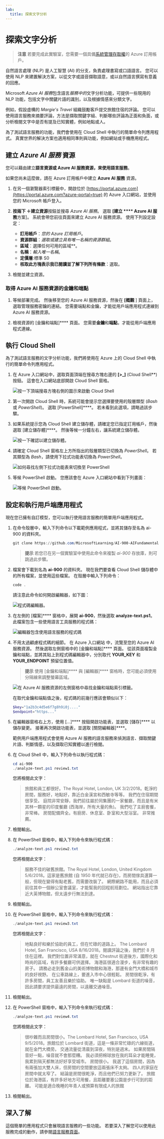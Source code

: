 ```yaml
---
lab:
  title: 探索文字分析
---
```


# 探索文字分析

> **注意** 若要完成此實驗室，您需要一個具備[系統管理存取權](https://azure.microsoft.com/free?azure-portal=true)的 Azure 訂用帳戶。

自然語言處理 (NLP) 是人工智慧 (AI) 的分支，負責處理書寫或口語語言。 您可以使用 NLP 來建置解決方案，以從文字或語音擷取語意，或以自然語言撰寫有意義的回應。

Microsoft *Azure AI 服務*包含語言*服務中的*文字分析功能，可提供一些現用的 NLP 功能，包括文字中關鍵片語的識別，以及根據情感來分類文字。

例如，假設虛構的 *Margie's Travel* 組織鼓勵客戶提交旅館住宿的評論。 您可以使用語言服務來摘要評論，方法是擷取關鍵字組、判斷哪些評論為正面和負面，或分析檢閱文字中是否有提及已知實體，例如地點或人。

為了測試語言服務的功能，我們會使用在 Cloud Shell 中執行的簡單命令列應用程式。 真實世界的解決方案也適用相同準則與功能，例如網站或手機應用程式。

## 建立 *Azure AI 服務* 資源

您可以藉由建立**語言資源或 **Azure AI 服務資源，來使用語言**服務**。

如果您尚未這麼做，請在 Azure 訂用帳戶中建立 **Azure AI 服務** 資源。

1. 在另一個瀏覽器索引標籤中，開啟位於 [https://portal.azure.com](https://portal.azure.com?azure-portal=true) 的 Azure 入口網站，並使用您的 Microsoft 帳戶登入。

1. **按兩下 &#65291;建立資源**按鈕並搜尋 *Azure AI 服務*。 選取 **[建立 **** Azure AI 服務**方案]。 系統會帶您前往頁面來建立 Azure AI 服務資源。 使用下列設定設定：
    - **訂用帳戶**：*您的 Azure 訂用帳戶*。
    - **資源群組**：*選取或建立具有唯一名稱的資源群組*。
    - **區域**：選擇任何可用的區域**。
    - **名稱**：*輸入唯一名稱*。
    - **定價層**:標準 S0
    - **核取此方塊表示我已閱讀並了解下列所有條款**：選取。

1. 檢閱並建立資源。

### 取得 Azure AI 服務資源的金鑰和端點

1. 等候部署完成。 然後移至您的 Azure AI 服務資源，然後在 **[概觀** ] 頁面上，選取管理服務密鑰的連結。 您需要端點和金鑰，才能從用戶端應用程式連線到 Azure AI 服務資源。

1. 檢視資源的 [金鑰和端點]**** 頁面。 您需要**金鑰**和**端點**，才能從用戶端應用程式連線。

## 執行 Cloud Shell

為了測試語言服務的文字分析功能，我們將使用在 Azure 上的 Cloud Shell 中執行的簡單命令列應用程式。

1. 在 Azure 入口網站中，選取頁面頂端在搜尋方塊右邊的 **[>_]** (Cloud Shell**) 按鈕。 這會在入口網站底部開啟 Cloud Shell 窗格。

    ![按一下頂端搜尋方塊右側的圖示來啟動 Cloud Shell](media/analyze-text-language-service/powershell-portal-guide-1.png)

1. 第一次開啟 Cloud Shell 時，系統可能會提示您選擇要使用的殼層類型 (*Bash* 或 *PowerShell*)。 選取 [PowerShell]****。 若未看到此選項，請略過該步驟。  

1. 如果系統提示您為 Cloud Shell 建立儲存體，請確定您已指定訂用帳戶，然後選取 [建立儲存體]****。 然後等候一分鐘左右，讓系統建立儲存體。

    ![按一下確認以建立儲存體。](media/analyze-text-language-service/powershell-portal-guide-2.png)

1. 請確定 Cloud Shell 窗格左上方所指出的殼層類型已切換為 *PowerShell*。 若其類型為 *Bash*，請使用下拉式功能表切換為 *PowerShell*。

    ![如何尋找左側下拉式功能表來切換至 PowerShell](media/analyze-text-language-service/powershell-portal-guide-3.png)

1. 等候 PowerShell 啟動。 您應該會在 Azure 入口網站中看到下列畫面：  

    ![等候 PowerShell 啟動。](media/analyze-text-language-service/powershell-prompt.png)

## 設定和執行用戶端應用程式

現在您已擁有自訂模型，您可以執行使用語言服務的簡單用戶端應用程式。

1. 在命令殼層中，輸入下列命令以下載範例應用程式，並將其儲存至名為 ai-900 的資料夾。

    ```PowerShell
    git clone https://github.com/MicrosoftLearning/AI-900-AIFundamentals ai-900
    ```

    >**提示** 若您已在另一個實驗室中使用此命令來複製 *ai-900* 存放庫，則可跳過此步驟。

1. 檔案會下載到名為 **ai-900** 的資料夾。 現在我們要查看 Cloud Shell 儲存體中的所有檔案，並使用這些檔案。 在殼層中輸入下列命令：

     ```PowerShell
    code .
    ```

    請注意此命令如何開啟編輯器，如下圖：

    ![程式碼編輯器。](media/analyze-text-language-service/powershell-portal-guide-4.png)

1. 在左側的 [檔案]**** 窗格中，展開 **ai-900**，然後選取 **analyze-text.ps1**。 此檔案包含一些使用語言工具服務的程式碼：

    ![編輯器包含使用語言服務的程式碼](media/analyze-text-language-service/analyze-text-code.png)

1. 不用太過顧慮程式碼的細節。 在 Azure 入口網站 中，流覽至您的 Azure AI 服務資源。 然後選取左側窗格中的 [金鑰和端點]**** 頁面。 從該頁面複製金鑰和端點，並將其貼上到程式碼編輯器中，分別取代 **YOUR_KEY** 和 **YOUR_ENDPOINT** 預留位置值。

    > **提示** 使用 [金鑰和端點]**** 與 [編輯器]**** 窗格時，您可能必須使用分隔線來調整螢幕區域。

    ![在 Azure AI 服務資源的左側窗格中尋找金鑰和端點索引標籤。](media/analyze-text-language-service/key-endpoint-support.png)

    在取代金鑰和端點值之後，程式碼的前幾行應該會類似以下：

    ```PowerShell
    $key="1a2b3c4d5e6f7g8h9i0j...."
    $endpoint="https..."
    ```

1. 在編輯器窗格右上方，使用 [...]**** 按鈕開啟功能表，並選取 [儲存]**** 以儲存變更。 接著再次開啟功能表，並選取 [關閉編輯器]****。

    範例用戶端應用程式會使用 Azure AI 服務的語言服務來偵測語言、擷取關鍵片語、判斷情感，以及擷取已知實體以進行檢閱。

1. 在 Cloud Shell 中，輸入下列命令以執行程式碼：

    ```PowerShell
    cd ai-900
    ./analyze-text.ps1 review1.txt
    ```

    您將檢閱此文字：

    >旅館和員工都很好。The Royal Hotel, London, UK 3/2/2018。乾淨的房間，服務好，地點好，靠近白金漢宮和西敏寺等等。 我們在住宿期間很享受。 庭院非常安靜，我們前往屬於同集團的一家餐廳，而且是有米其林一顆星的印度餐廳 (西海岸，所有大量的魚)。 我們吃了主廚套餐，非常棒。 房間配備齊全。有廚房、休息室、卧室和大型浴室。 非常推薦。

1. 檢閱輸出。

1. 在 PowerShell 窗格中，輸入下列命令來執行程式碼：

    ```PowerShell
    ./analyze-text.ps1 review2.txt
    ```

    您將檢閱此文字：

    >服務不佳的破舊旅館。The Royal Hotel, London, United Kingdom 5/6/2018。這家是舊旅館 (自 1950 年代就已存在)，而房間傢具還算一般，但現在變得有點老舊，而需要改裝了。 網際網路不能用，而且必須前往其中一個辦公室會議室，才能幫我的回程航班劃位。 網站指出它靠近大英博物館，但太遠步行無法到達。

1. 檢閱輸出。

1. 在 PowerShell 窗格中，輸入下列命令來執行程式碼：

    ```PowerShell
    ./analyze-text.ps1 review3.txt
    ```

    您將檢閱此文字：

    >地點良好和樂於協助的員工，但在忙碌的道路上。
    The Lombard Hotel, San Francisco, USA 8/16/2018。閱讀評論之後，我們於 8 月住在這裡。 我們對位置非常滿意，就在 Chestnut 街道後方，國際化和時尚的區域，有許多餐廳可供選擇。 海港區很適合漫步，有非常有趣的房子。 請務必走到舊金山的美術博物館和海港，那邊有金門大橋和城市的良好視野。 在公車路線上，要進入市中心很輕鬆。 房間很乾淨，有許多房間，員工友善且樂於協助。 唯一缺點是 Lombard 街道的噪音，因此請要求提供最遠的房間，以遠離交通噪音。

1. 檢閱輸出。

1. 在 PowerShell 窗格中，輸入下列命令來執行程式碼：

    ```PowerShell
    ./analyze-text.ps1 review4.txt
    ```

    您將檢閱此文字：

    >很吵雜而且房間很小。The Lombard Hotel, San Francisco, USA 9/5/2018。旅館位於 Lombard 街道，這是一條非常忙碌的六線街道，就在金門大橋旁。 交通流量從清晨到深夜，特別是週末。 如果房間隔音好一點，噪音就不會那麼糟。 我必須把棉球放在我的耳朵才能睡覺，我累到隔天都無法好好享受城市。 房間很小。 我選了這個房間，因為有兩張加大雙人床，但房間的空間要放這兩張床不太夠。 四人的家庭在房間中就太窄了。 結論是房間很乾淨，而且他們已努力更新了。 旅館位於海港區，有許多好地方可用餐，且距離要塞公園是步行可到的距離。 可能是適合晚睡的年青人或預算有限成人的旅館

1. 檢閱輸出。

## 深入了解

這個簡單的應用程式只會展現語言服務的一些功能。 若要深入了解您可以使用此服務完成的動作，請參閱[語言服務頁面](https://azure.microsoft.com/services/cognitive-services/language-service/)。
